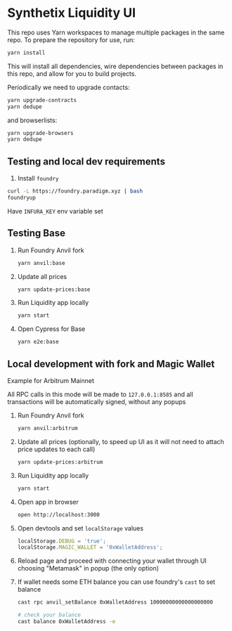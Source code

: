 # Synthetix Liquidity UI

This repo uses Yarn workspaces to manage multiple packages in the same repo. To prepare the repository for use, run:

```sh
yarn install
```

This will install all dependencies, wire dependencies between packages in this repo, and allow for you to build projects.

Periodically we need to upgrade contacts:

```sh
yarn upgrade-contracts
yarn dedupe
```

and browserlists:

```sh
yarn upgrade-browsers
yarn dedupe
```

## Testing and local dev requirements

1. Install `foundry`

```sh
curl -L https://foundry.paradigm.xyz | bash
foundryup
```

Have `INFURA_KEY` env variable set

## Testing Base

1.  Run Foundry Anvil fork

    ```sh
    yarn anvil:base
    ```

2.  Update all prices

    ```sh
    yarn update-prices:base
    ```

3.  Run Liquidity app locally

    ```sh
    yarn start
    ```

4.  Open Cypress for Base
    ```sh
    yarn e2e:base
    ```

## Local development with fork and Magic Wallet

Example for Arbitrum Mainnet

All RPC calls in this mode will be made to `127.0.0.1:8585`
and all transactions will be automatically signed, without any popups

1.  Run Foundry Anvil fork

    ```sh
    yarn anvil:arbitrum
    ```

2.  Update all prices (optionally, to speed up UI as it will not need to attach price updates to each call)

    ```sh
    yarn update-prices:arbitrum
    ```

3.  Run Liquidity app locally

    ```sh
    yarn start
    ```

4.  Open app in browser

    ```sh
    open http://localhost:3000
    ```

5.  Open devtools and set `localStorage` values

    ```js
    localStorage.DEBUG = 'true';
    localStorage.MAGIC_WALLET = '0xWalletAddress';
    ```

6.  Reload page and proceed with connecting your wallet through UI choosing "Metamask" in popup
    (the only option)

7.  If wallet needs some ETH balance you can use foundry's `cast` to set balance

    ```sh
    cast rpc anvil_setBalance 0xWalletAddress 10000000000000000000

    # check your balance
    cast balance 0xWalletAddress -e
    ```
